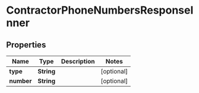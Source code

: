 

# ContractorPhoneNumbersResponseInner


## Properties

| Name | Type | Description | Notes |
|------------ | ------------- | ------------- | -------------|
|**type** | **String** |  |  [optional] |
|**number** | **String** |  |  [optional] |



